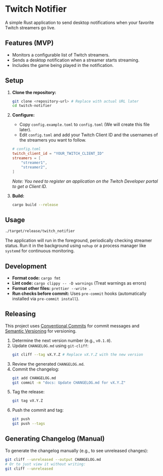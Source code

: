 # Twitch Notifier

A simple Rust application to send desktop notifications when your favorite Twitch streamers go live.

## Features (MVP)

- Monitors a configurable list of Twitch streamers.
- Sends a desktop notification when a streamer starts streaming.
- Includes the game being played in the notification.

## Setup

1.  **Clone the repository:**
    ```bash
    git clone <repository-url> # Replace with actual URL later
    cd twitch-notifier
    ```
2.  **Configure:**

    - Copy `config.example.toml` to `config.toml` (We will create this file later).
    - Edit `config.toml` and add your Twitch Client ID and the usernames of the streamers you want to follow.

    ```toml
    # config.toml
    twitch_client_id = "YOUR_TWITCH_CLIENT_ID"
    streamers = [
        "streamer1",
        "streamer2",
    ]
    ```

    _Note: You need to register an application on the Twitch Developer portal to get a Client ID._

3.  **Build:**
    ```bash
    cargo build --release
    ```

## Usage

```bash
./target/release/twitch_notifier
```

The application will run in the foreground, periodically checking streamer status. Run it in the background using `nohup` or a process manager like `systemd` for continuous monitoring.

## Development

- **Format code:** `cargo fmt`
- **Lint code:** `cargo clippy -- -D warnings` (Treat warnings as errors)
- **Format other files:** `prettier --write .`
- **Run checks before commit:** Uses `pre-commit` hooks (automatically installed via `pre-commit install`).

## Releasing

This project uses [Conventional Commits](https://www.conventionalcommits.org/) for commit messages and [Semantic Versioning](https://semver.org/) for versioning.

1.  Determine the next version number (e.g., `v0.1.0`).
2.  Update `CHANGELOG.md` using `git-cliff`:
    ```bash
    git cliff --tag vX.Y.Z # Replace vX.Y.Z with the new version
    ```
3.  Review the generated `CHANGELOG.md`.
4.  Commit the changelog:
    ```bash
    git add CHANGELOG.md
    git commit -m "docs: Update CHANGELOG.md for vX.Y.Z"
    ```
5.  Tag the release:
    ```bash
    git tag vX.Y.Z
    ```
6.  Push the commit and tag:
    ```bash
    git push
    git push --tags
    ```

## Generating Changelog (Manual)

To generate the changelog manually (e.g., to see unreleased changes):

```bash
git cliff --unreleased --output CHANGELOG.md
# Or to just view it without writing:
git cliff --unreleased
```
